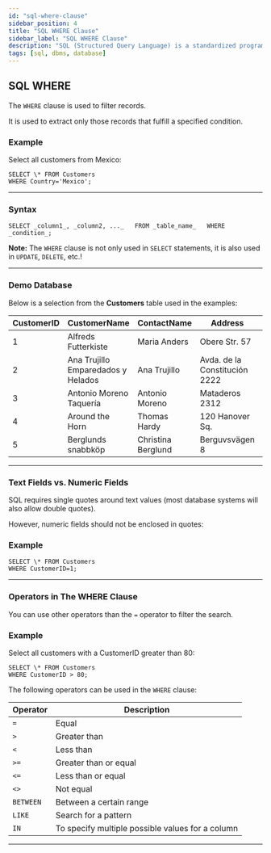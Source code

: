 ```yaml
---
id: "sql-where-clause"
sidebar_position: 4
title: "SQL WHERE Clause"
sidebar_label: "SQL WHERE Clause"
description: "SQL (Structured Query Language) is a standardized programming language for managing and manipulating relational databases."
tags: [sql, dbms, database]
---
```

## SQL WHERE

The `WHERE` clause is used to filter records.

It is used to extract only those records that fulfill a specified condition.

### Example

Select all customers from Mexico:

```
SELECT \* FROM Customers  
WHERE Country='Mexico';
```

* * *

### Syntax

`SELECT _column1_, _column2, ..._   FROM _table_name_   WHERE _condition_;`

**Note:** The `WHERE` clause is not only used in `SELECT` statements, it is also used in `UPDATE`, `DELETE`, etc.!

* * *

### Demo Database

Below is a selection from the **Customers** table used in the examples:

| CustomerID | CustomerName                  | ContactName    | Address                | City        | PostalCode | Country  |
|------------|-------------------------------|----------------|------------------------|-------------|------------|----------|
| 1          | Alfreds Futterkiste           | Maria Anders   | Obere Str. 57          | Berlin      | 12209      | Germany  |
| 2          | Ana Trujillo Emparedados y Helados | Ana Trujillo  | Avda. de la Constitución 2222 | México D.F. | 05021      | Mexico   |
| 3          | Antonio Moreno Taquería       | Antonio Moreno | Mataderos 2312         | México D.F. | 05023      | Mexico   |
| 4          | Around the Horn               | Thomas Hardy   | 120 Hanover Sq.        | London      | WA1 1DP    | UK       |
| 5          | Berglunds snabbköp            | Christina Berglund | Berguvsvägen 8        | Luleå       | S-958 22   | Sweden   |

* * *

### Text Fields vs. Numeric Fields

SQL requires single quotes around text values (most database systems will also allow double quotes).

However, numeric fields should not be enclosed in quotes:

### Example

```
SELECT \* FROM Customers  
WHERE CustomerID=1;
```

* * *

### Operators in The WHERE Clause

You can use other operators than the `=` operator to filter the search.

### Example

Select all customers with a CustomerID greater than 80:
```
SELECT \* FROM Customers  
WHERE CustomerID > 80;
```

The following operators can be used in the `WHERE` clause:

| Operator | Description |
| --- | --- |
| `=` | Equal |
| `>` | Greater than |
| `<` | Less than |
| `>=` | Greater than or equal |
| `<=` | Less than or equal |
| `<>` | Not equal |
| `BETWEEN` | Between a certain range |
| `LIKE` | Search for a pattern |
| `IN` | To specify multiple possible values for a column |

* * *

